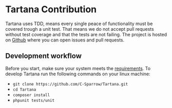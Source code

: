 # Tartana Contribution

Tartana uses TDD, means every single peace of functionality must be covered trough a unit test. That means we do not accept pull requests without test coverage and that the tests are not failing. The project is hosted on [Github](https://github.com/C-Sparrow/Tartana) where you can open issues and pull requests.

## Development workflow
Before you start, make sure your system meets the [requirements](../main/requirements.md). To develop Tartana run the following commands on your linux machine:

- `git clone https://github.com/C-Sparrow/Tartana.git`
- `cd Tartana`
- `composer install`
- `phpunit tests/unit`